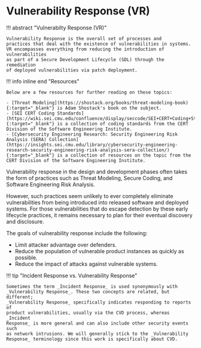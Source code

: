 # Vulnerability Response (VR)

!!! abstract "Vulnerabilty Response (VR)"

    Vulnerability Response is the overall set of processes and
    practices that deal with the existence of vulnerabilities in systems. 
    VR encompasses everything from reducing the introduction of vulnerabilities
    as part of a Secure Development Lifecycle (SDL) through the remediation
    of deployed vulnerabilities via patch deployment.

!!! info inline end "Resources"

    Below are a few resources for further reading on these topics:

    - [Threat Modeling](https://shostack.org/books/threat-modeling-book){:target="_blank"} is Adam Shostack's book on the subject.
    - [SEI CERT Coding Standards](https://wiki.sei.cmu.edu/confluence/display/seccode/SEI+CERT+Coding+Standards){:target="_blank"} is a collection of coding standards from the CERT Division of the Software Engineering Institute.
    - [Cybersecurity Engineering Research: Security Engineering Risk Analysis (SERA) Collection](https://insights.sei.cmu.edu/library/cybersecurity-engineering-research-security-engineering-risk-analysis-sera-collection/){:target="_blank"} is a collection of resources on the topic from the CERT Division of the Software Engineering Institute.

Vulnerability response in the design and development phases often takes
the form of practices such as Threat Modeling, Secure Coding, and Software
Engineering Risk Analysis.

However, such practices seem unlikely to ever completely eliminate vulnerabilities
from being introduced into released software and deployed systems. For
those vulnerabilities that do escape detection by these early lifecycle
practices, it remains necessary to plan for their eventual discovery and
disclosure.

The goals of vulnerability response include the following:

- Limit attacker advantage over defenders.
- Reduce the population of vulnerable product instances as quickly as
    possible.
- Reduce the impact of attacks against vulnerable systems.

!!! tip "Incident Response vs. Vulnerability Response"

    Sometimes the term _Incident Response_ is used synonymously with
    _Vulnerability Response_. These two concepts are related, but different;
    _Vulnerability Response_ specifically indicates responding to reports of
    product vulnerabilities, usually via the CVD process, whereas _Incident
    Response_ is more general and can also include other security events such
    as network intrusions. We will generally stick to the _Vulnerability
    Response_ terminology since this work is specifically about CVD.
